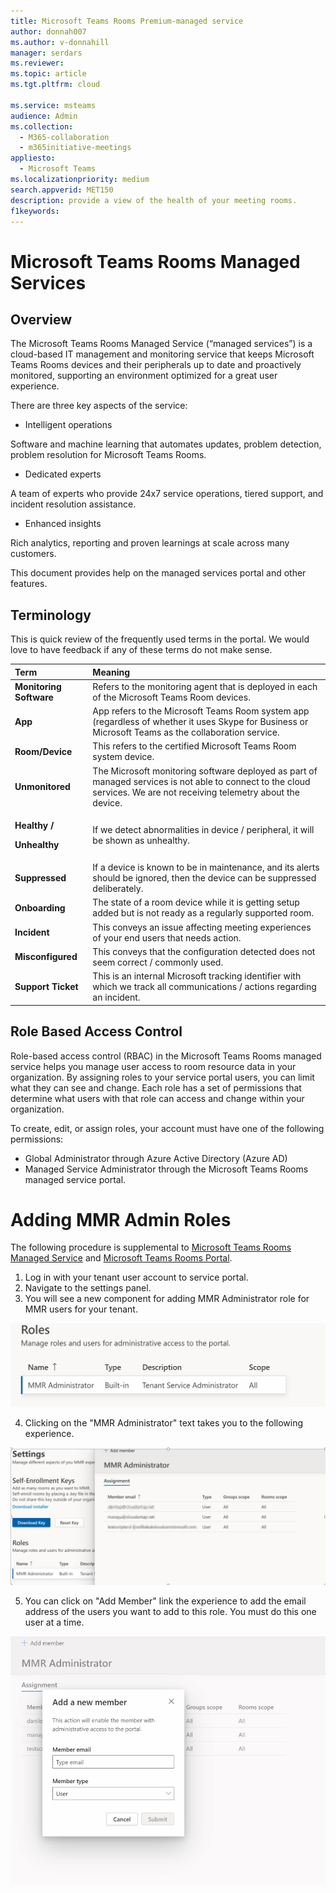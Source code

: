 ```yaml
---
title: Microsoft Teams Rooms Premium-managed service
author: donnah007
ms.author: v-donnahill
manager: serdars
ms.reviewer:  
ms.topic: article
ms.tgt.pltfrm: cloud

ms.service: msteams
audience: Admin
ms.collection: 
  - M365-collaboration
  - m365initiative-meetings
appliesto: 
  - Microsoft Teams
ms.localizationpriority: medium
search.appverid: MET150
description: provide a view of the health of your meeting rooms.
f1keywords: 
---
```




# Microsoft Teams Rooms Managed Services 

## Overview 
The Microsoft Teams Rooms Managed Service (“managed services”) is a cloud-based IT management and monitoring service that keeps Microsoft Teams Rooms devices and their peripherals up to date and proactively monitored, supporting an environment optimized for a great user experience.  



There are three key aspects of the service:  



- Intelligent operations  

Software and machine learning that automates updates, problem detection, problem resolution for Microsoft Teams Rooms.  



- Dedicated experts  

A team of experts who provide 24x7 service operations, tiered support, and incident resolution assistance.  



- Enhanced insights  

Rich analytics, reporting and proven learnings at scale across many customers.  



This document provides help on the managed services portal and other features.  
## Terminology 
This is quick review of the frequently used terms in the portal. We would love to have feedback if any of these terms do not make sense. 



|Term |Meaning |
| :- | :- |
|**Monitoring Software** |Refers to the monitoring agent that is deployed in each of the Microsoft Teams Room devices. |
|**App** |App refers to the Microsoft Teams Room system app (regardless of whether it uses Skype for Business or Microsoft Teams as the collaboration service. |
|**Room/Device** |This refers to the certified Microsoft Teams Room system device. |
|**Unmonitored** |The Microsoft monitoring software deployed as part of managed services is not able to connect to the cloud services. We are not receiving telemetry about the device. |
|<p>**Healthy /** </p><p>**Unhealthy** </p>|If we detect abnormalities in device / peripheral, it will be shown as unhealthy. |
|**Suppressed** |If a device is known to be in maintenance, and its alerts should be ignored, then the device can be suppressed deliberately.  |
|**Onboarding** |The state of a room device while it is getting setup added but is not ready as a regularly supported room.  |
|**Incident** |This conveys an issue affecting meeting experiences of your end users that needs action. |
|**Misconfigured** |This conveys that the configuration detected does not seem correct / commonly used. |
|**Support Ticket** |This is an internal Microsoft tracking identifier with which we track all communications / actions regarding an incident. |



## Role Based Access Control 
Role-based access control (RBAC) in the Microsoft Teams Rooms managed service helps you manage user access to room resource data in your organization. By assigning roles to your service portal users, you can limit what they can see and change. Each role has a set of permissions that determine what users with that role can access and change within your organization. 

To create, edit, or assign roles, your account must have one of the following permissions: 

- Global Administrator through Azure Active Directory (Azure AD) 
- Managed Service Administrator through the Microsoft Teams Rooms managed service portal. 



# Adding MMR Admin Roles
<!-- This section needs to be updated. -->

The following procedure is supplemental to [Microsoft Teams Rooms Managed Service](microsoft-teams-rooms-premium.md) and [Microsoft Teams Rooms Portal](managed-meeting-rooms-portal-guide.md). 


1. Log in with your tenant user account to service portal. 
1. Navigate to the settings panel. 
1. You will see a new component for adding MMR Administrator role for MMR users for your tenant.  

![alt text1](media/premium-rbac.003.jpg) 



4. Clicking on the "MMR Administrator" text takes you to the following experience.  



![alt text2](media/premium-rbac.004.jpg) 





5. You can click on "Add Member" link the experience to add the email address of the users you want to add to this role. You must do this one user at a time.  

![alt text3](media/premium-rbac.005.jpg) 








